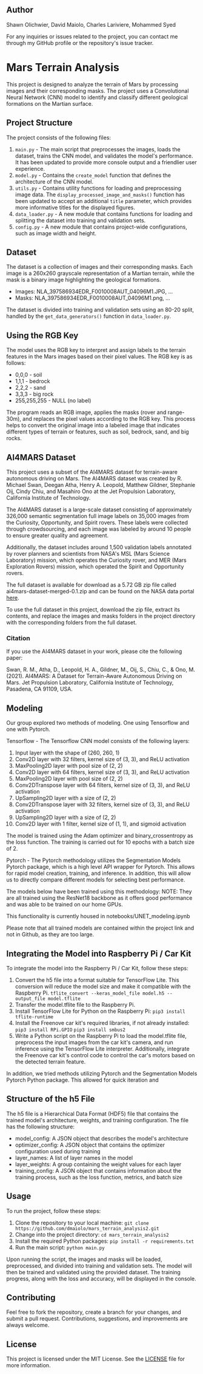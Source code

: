 ## Author

Shawn Olichwier, David Maiolo, Charles Lariviere, Mohammed Syed

For any inquiries or issues related to the project, you can contact me through my GitHub profile or the repository's issue tracker.

# Mars Terrain Analysis

This project is designed to analyze the terrain of Mars by processing images and their corresponding masks. The project uses a Convolutional Neural Network (CNN) model to identify and classify different geological formations on the Martian surface.

## Project Structure #########################################

The project consists of the following files:

1. `main.py` - The main script that preprocesses the images, loads the dataset, trains the CNN model, and validates the model's performance. It has been updated to provide more console output and a friendlier user experience.
2. `model.py` - Contains the `create_model` function that defines the architecture of the CNN model.
3. `utils.py` - Contains utility functions for loading and preprocessing image data. The `display_processed_image_and_masks()` function has been updated to accept an additional `title` parameter, which provides more informative titles for the displayed figures.
4. `data_loader.py` - A new module that contains functions for loading and splitting the dataset into training and validation sets.
5. `config.py` - A new module that contains project-wide configurations, such as image width and height.

## Dataset

The dataset is a collection of images and their corresponding masks. Each image is a 260x260 grayscale representation 
of a Martian terrain, while the mask is a binary image highlighting the geological formations. 
- Images: NLA_397586934EDR_F0010008AUT_04096M1.JPG, ...
- Masks: NLA_397586934EDR_F0010008AUT_04096M1.png, ...

The dataset is divided into training and validation sets using an 80-20 split, handled by the `get_data_generators()` function in `data_loader.py`.

## Using the RGB Key

The model uses the RGB key to interpret and assign labels to the terrain features in the Mars images based on their 
pixel values. The RGB key is as follows:

- 0,0,0 - soil
- 1,1,1 - bedrock
- 2,2,2 - sand
- 3,3,3 - big rock
- 255,255,255 - NULL (no label)

The program reads an RGB image, applies the masks (rover and range-30m), and replaces the pixel values according to the 
RGB key. This process helps to convert the original image into a labeled image that indicates different types of terrain 
or features, such as soil, bedrock, sand, and big rocks.

## AI4MARS Dataset

This project uses a subset of the AI4MARS dataset for terrain-aware autonomous driving on Mars. The AI4MARS dataset was 
created by R. Michael Swan, Deegan Atha, Henry A. Leopold, Matthew Gildner, Stephanie Oij, Cindy Chiu, and Masahiro Ono 
at the Jet Propulsion Laboratory, California Institute of Technology.

The AI4MARS dataset is a large-scale dataset consisting of approximately 326,000 semantic segmentation full image labels 
on 35,000 images from the Curiosity, Opportunity, and Spirit rovers. These labels were collected through crowdsourcing, 
and each image was labeled by around 10 people to ensure greater quality and agreement.

Additionally, the dataset includes around 1,500 validation labels annotated by rover planners and scientists from NASA's 
MSL (Mars Science Laboratory) mission, which operates the Curiosity rover, and MER (Mars Exploration Rovers) mission, 
which operated the Spirit and Opportunity rovers.

The full dataset is available for download as a 5.72 GB zip file called ai4mars-dataset-merged-0.1.zip and can be found on 
the NASA data portal [here](https://data.nasa.gov/Space-Science/AI4MARS-A-Dataset-for-Terrain-Aware-Autonomous-Dri/cykx-2qix/data).

To use the full dataset in this project, download the zip file, extract its contents, and replace the images and masks folders in 
the project directory with the corresponding folders from the full dataset.

### Citation

If you use the AI4MARS dataset in your work, please cite the following paper:

Swan, R. M., Atha, D., Leopold, H. A., Gildner, M., Oij, S., Chiu, C., & Ono, M. (2021). AI4MARS: 
A Dataset for Terrain-Aware Autonomous Driving on Mars. Jet Propulsion Laboratory, California Institute of Technology, 
Pasadena, CA 91109, USA.

## Modeling

Our group explored two methods of modeling. One using Tensorflow and one with Pytorch.

Tensorflow - 
The Tensorflow CNN model consists of the following layers:

1. Input layer with the shape of (260, 260, 1)
2. Conv2D layer with 32 filters, kernel size of (3, 3), and ReLU activation
3. MaxPooling2D layer with pool size of (2, 2)
4. Conv2D layer with 64 filters, kernel size of (3, 3), and ReLU activation
5. MaxPooling2D layer with pool size of (2, 2)
6. Conv2DTranspose layer with 64 filters, kernel size of (3, 3), and ReLU activation
7. UpSampling2D layer with a size of (2, 2)
8. Conv2DTranspose layer with 32 filters, kernel size of (3, 3), and ReLU activation
9. UpSampling2D layer with a size of (2, 2)
10. Conv2D layer with 1 filter, kernel size of (1, 1), and sigmoid activation

The model is trained using the Adam optimizer and binary_crossentropy as the loss function. The training is carried out 
for 10 epochs with a batch size of 2.

Pytorch - 
The Pytorch methodology utilizes the Segmentation Models Pytorch package, which is a high level API wrapper for Pytorch. This allows for rapid model creation, training, and inference. In addition, this will allow us to directly compare different models for selecting best performance.

The models below have been trained using this methodology:
NOTE: They are all trained using the ResNet18 backbone as it offers good performance and was able to be trained on our home GPUs.

This functionality is currently housed in notebooks/UNET_modeling.ipynb

Please note that all trained models are contained within the project link and not in Github, as they are too large.


## Integrating the Model into Raspberry Pi / Car Kit

To integrate the model into the Raspberry Pi / Car Kit, follow these steps:

1. Convert the h5 file into a format suitable for TensorFlow Lite. This conversion will reduce the model size and make it compatible with the Raspberry Pi.
```tflite_convert --keras_model_file model.h5 --output_file model.tflite```
2. Transfer the model.tflite file to the Raspberry Pi.
3. Install TensorFlow Lite for Python on the Raspberry Pi:
```pip3 install tflite-runtime```
4. Install the Freenove car kit's required libraries, if not already installed:
```pip3 install RPi.GPIO```
```pip3 install smbus2```
5. Write a Python script on the Raspberry Pi to load the model.tflite file, preprocess the input images from the car kit's camera, and run inference using the TensorFlow Lite interpreter. Additionally, integrate the Freenove car kit's control code to control the car's motors based on the detected terrain feature.


In addition, we tried methods utilizing Pytorch and the Segmentation Models Pytorch Python package. This allowed for quick iteration and 



## Structure of the h5 File
The h5 file is a Hierarchical Data Format (HDF5) file that contains the trained model's architecture, weights, and training 
configuration. The file has the following structure:

- model_config: A JSON object that describes the model's architecture
- optimizer_config: A JSON object that contains the optimizer configuration used during training
- layer_names: A list of layer names in the model
- layer_weights: A group containing the weight values for each layer
- training_config: A JSON object that contains information about the training process, such as the loss function, metrics, and batch size

## Usage

To run the project, follow these steps:

1. Clone the repository to your local machine:
```git clone https://github.com/dmaiolo/mars_terrain_analysis2.git```
2. Change into the project directory:
```cd mars_terrain_analysis2```
3. Install the required Python packages:
```pip install -r requirements.txt```
4. Run the main script:
```python main.py```

Upon running the script, the images and masks will be loaded, preprocessed, and divided into training and validation sets. 
The model will then be trained and validated using the provided dataset. The training progress, along with the loss and 
accuracy, will be displayed in the console.

## Contributing

Feel free to fork the repository, create a branch for your changes, and submit a pull request. Contributions, suggestions, 
and improvements are always welcome.

## License

This project is licensed under the MIT License. See the [LICENSE](LICENSE) file for more information.
